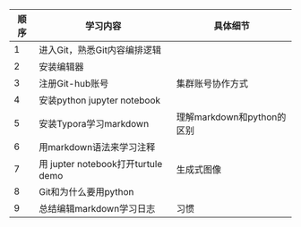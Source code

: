 | 顺序     | 学习内容  | 具体细节 |
| -------- | --------|---------|
| 1 | 进入Git，熟悉Git内容编排逻辑 |     |
| 2 | 安装编辑器     |    |
| 3 | 注册Git-hub账号     |  集群账号协作方式  |
| 4 |   安装python jupyter notebook   |    |
| 5 | 安装Typora学习markdown   |  理解markdown和python的区别  |
| 6 | 用markdown语法来学习注释     |    |
| 7 | 用 jupter notebook打开turtule demo   | 生成式图像   |
| 8 | Git和为什么要用python     |    |
| 9 | 总结编辑markdown学习日志     |  习惯  |
